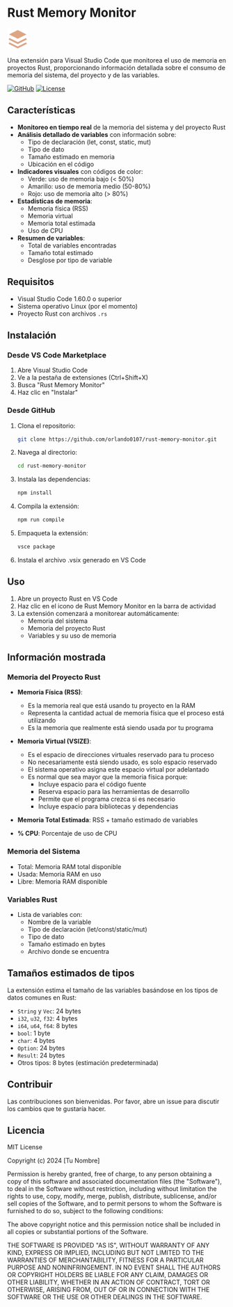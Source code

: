 # Rust Memory Monitor

![Rust Memory Monitor](resources/icon.svg)

Una extensión para Visual Studio Code que monitorea el uso de memoria en proyectos Rust, proporcionando información detallada sobre el consumo de memoria del sistema, del proyecto y de las variables.

[![GitHub](https://img.shields.io/badge/GitHub-Repository-blue?style=flat&logo=github)](https://github.com/orlando0107/rust-memory-monitor)
[![License](https://img.shields.io/badge/License-MIT-green.svg)](LICENSE)

## Características

- **Monitoreo en tiempo real** de la memoria del sistema y del proyecto Rust
- **Análisis detallado de variables** con información sobre:
  - Tipo de declaración (let, const, static, mut)
  - Tipo de dato
  - Tamaño estimado en memoria
  - Ubicación en el código
- **Indicadores visuales** con códigos de color:
  - Verde: uso de memoria bajo (< 50%)
  - Amarillo: uso de memoria medio (50-80%)
  - Rojo: uso de memoria alto (> 80%)
- **Estadísticas de memoria**:
  - Memoria física (RSS)
  - Memoria virtual
  - Memoria total estimada
  - Uso de CPU
- **Resumen de variables**:
  - Total de variables encontradas
  - Tamaño total estimado
  - Desglose por tipo de variable

## Requisitos

- Visual Studio Code 1.60.0 o superior
- Sistema operativo Linux (por el momento)
- Proyecto Rust con archivos `.rs`

## Instalación

### Desde VS Code Marketplace
1. Abre Visual Studio Code
2. Ve a la pestaña de extensiones (Ctrl+Shift+X)
3. Busca "Rust Memory Monitor"
4. Haz clic en "Instalar"

### Desde GitHub
1. Clona el repositorio:
   ```bash
   git clone https://github.com/orlando0107/rust-memory-monitor.git
   ```
2. Navega al directorio:
   ```bash
   cd rust-memory-monitor
   ```
3. Instala las dependencias:
   ```bash
   npm install
   ```
4. Compila la extensión:
   ```bash
   npm run compile
   ```
5. Empaqueta la extensión:
   ```bash
   vsce package
   ```
6. Instala el archivo .vsix generado en VS Code

## Uso

1. Abre un proyecto Rust en VS Code
2. Haz clic en el icono de Rust Memory Monitor en la barra de actividad
3. La extensión comenzará a monitorear automáticamente:
   - Memoria del sistema
   - Memoria del proyecto Rust
   - Variables y su uso de memoria

## Información mostrada

### Memoria del Proyecto Rust
- **Memoria Física (RSS)**: 
  - Es la memoria real que está usando tu proyecto en la RAM
  - Representa la cantidad actual de memoria física que el proceso está utilizando
  - Es la memoria que realmente está siendo usada por tu programa

- **Memoria Virtual (VSIZE)**:
  - Es el espacio de direcciones virtuales reservado para tu proceso
  - No necesariamente está siendo usado, es solo espacio reservado
  - El sistema operativo asigna este espacio virtual por adelantado
  - Es normal que sea mayor que la memoria física porque:
    - Incluye espacio para el código fuente
    - Reserva espacio para las herramientas de desarrollo
    - Permite que el programa crezca si es necesario
    - Incluye espacio para bibliotecas y dependencias

- **Memoria Total Estimada**: RSS + tamaño estimado de variables
- **% CPU**: Porcentaje de uso de CPU

### Memoria del Sistema
- Total: Memoria RAM total disponible
- Usada: Memoria RAM en uso
- Libre: Memoria RAM disponible

### Variables Rust
- Lista de variables con:
  - Nombre de la variable
  - Tipo de declaración (let/const/static/mut)
  - Tipo de dato
  - Tamaño estimado en bytes
  - Archivo donde se encuentra

## Tamaños estimados de tipos

La extensión estima el tamaño de las variables basándose en los tipos de datos comunes en Rust:

- `String` y `Vec`: 24 bytes
- `i32`, `u32`, `f32`: 4 bytes
- `i64`, `u64`, `f64`: 8 bytes
- `bool`: 1 byte
- `char`: 4 bytes
- `Option`: 24 bytes
- `Result`: 24 bytes
- Otros tipos: 8 bytes (estimación predeterminada)

## Contribuir

Las contribuciones son bienvenidas. Por favor, abre un issue para discutir los cambios que te gustaría hacer.

## Licencia

MIT License

Copyright (c) 2024 [Tu Nombre]

Permission is hereby granted, free of charge, to any person obtaining a copy
of this software and associated documentation files (the "Software"), to deal
in the Software without restriction, including without limitation the rights
to use, copy, modify, merge, publish, distribute, sublicense, and/or sell
copies of the Software, and to permit persons to whom the Software is
furnished to do so, subject to the following conditions:

The above copyright notice and this permission notice shall be included in all
copies or substantial portions of the Software.

THE SOFTWARE IS PROVIDED "AS IS", WITHOUT WARRANTY OF ANY KIND, EXPRESS OR
IMPLIED, INCLUDING BUT NOT LIMITED TO THE WARRANTIES OF MERCHANTABILITY,
FITNESS FOR A PARTICULAR PURPOSE AND NONINFRINGEMENT. IN NO EVENT SHALL THE
AUTHORS OR COPYRIGHT HOLDERS BE LIABLE FOR ANY CLAIM, DAMAGES OR OTHER
LIABILITY, WHETHER IN AN ACTION OF CONTRACT, TORT OR OTHERWISE, ARISING FROM,
OUT OF OR IN CONNECTION WITH THE SOFTWARE OR THE USE OR OTHER DEALINGS IN THE
SOFTWARE. 
